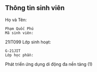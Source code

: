 ## Thông tin sinh viên
Họ và Tên: 
```
Phạm Quốc Phú
Mã sinh viên:
```
21IT099
Lớp sinh hoạt: 
```
G-21JIT
Lớp học phần: 
```
Phát triển ứng dụng di động đa nền tảng (1)
